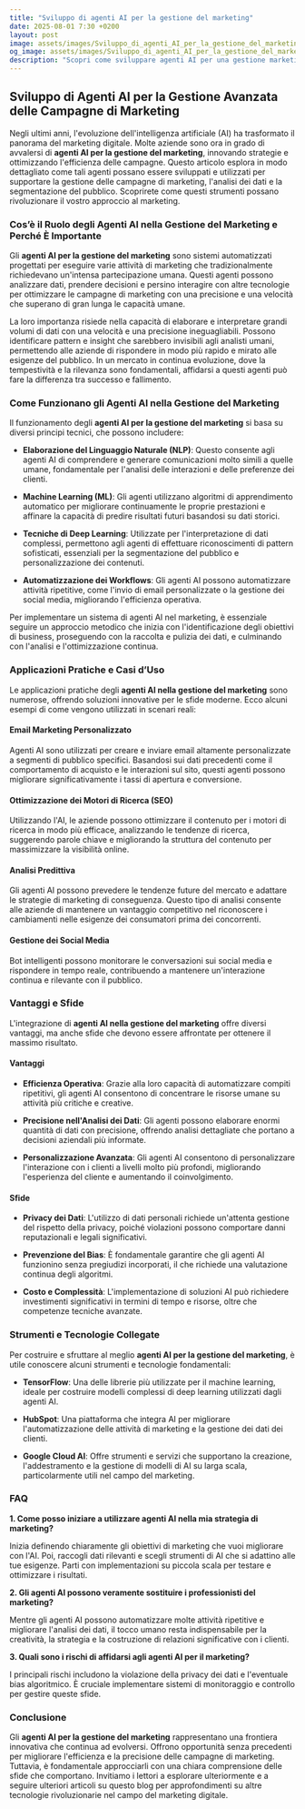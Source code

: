 ```yaml
---
title: "Sviluppo di agenti AI per la gestione del marketing"
date: 2025-08-01 7:30 +0200
layout: post
image: assets/images/Sviluppo_di_agenti_AI_per_la_gestione_del_marketing.jpg
og_image: assets/images/Sviluppo_di_agenti_AI_per_la_gestione_del_marketing.jpg
description: "Scopri come sviluppare agenti AI per una gestione marketing efficace, ottimizzando campagne e analisi dati per una segmentazione del pubblico ideale."
---
```


## Sviluppo di Agenti AI per la Gestione Avanzata delle Campagne di Marketing

Negli ultimi anni, l'evoluzione dell'intelligenza artificiale (AI) ha trasformato il panorama del marketing digitale. Molte aziende sono ora in grado di avvalersi di **agenti AI per la gestione del marketing**, innovando strategie e ottimizzando l'efficienza delle campagne. Questo articolo esplora in modo dettagliato come tali agenti possano essere sviluppati e utilizzati per supportare la gestione delle campagne di marketing, l'analisi dei dati e la segmentazione del pubblico. Scoprirete come questi strumenti possano rivoluzionare il vostro approccio al marketing.

### Cos’è il Ruolo degli Agenti AI nella Gestione del Marketing e Perché È Importante

Gli **agenti AI per la gestione del marketing** sono sistemi automatizzati progettati per eseguire varie attività di marketing che tradizionalmente richiedevano un'intensa partecipazione umana. Questi agenti possono analizzare dati, prendere decisioni e persino interagire con altre tecnologie per ottimizzare le campagne di marketing con una precisione e una velocità che superano di gran lunga le capacità umane.

La loro importanza risiede nella capacità di elaborare e interpretare grandi volumi di dati con una velocità e una precisione ineguagliabili. Possono identificare pattern e insight che sarebbero invisibili agli analisti umani, permettendo alle aziende di rispondere in modo più rapido e mirato alle esigenze del pubblico. In un mercato in continua evoluzione, dove la tempestività e la rilevanza sono fondamentali, affidarsi a questi agenti può fare la differenza tra successo e fallimento.

### Come Funzionano gli Agenti AI nella Gestione del Marketing

Il funzionamento degli **agenti AI per la gestione del marketing** si basa su diversi principi tecnici, che possono includere:

- **Elaborazione del Linguaggio Naturale (NLP)**: Questo consente agli agenti AI di comprendere e generare comunicazioni molto simili a quelle umane, fondamentale per l'analisi delle interazioni e delle preferenze dei clienti.
  
- **Machine Learning (ML)**: Gli agenti utilizzano algoritmi di apprendimento automatico per migliorare continuamente le proprie prestazioni e affinare la capacità di predire risultati futuri basandosi su dati storici.

- **Tecniche di Deep Learning**: Utilizzate per l'interpretazione di dati complessi, permettono agli agenti di effettuare riconoscimenti di pattern sofisticati, essenziali per la segmentazione del pubblico e personalizzazione dei contenuti.

- **Automatizzazione dei Workflows**: Gli agenti AI possono automatizzare attività ripetitive, come l'invio di email personalizzate o la gestione dei social media, migliorando l'efficienza operativa.

Per implementare un sistema di agenti AI nel marketing, è essenziale seguire un approccio metodico che inizia con l'identificazione degli obiettivi di business, proseguendo con la raccolta e pulizia dei dati, e culminando con l'analisi e l'ottimizzazione continua.

### Applicazioni Pratiche e Casi d’Uso

Le applicazioni pratiche degli **agenti AI nella gestione del marketing** sono numerose, offrendo soluzioni innovative per le sfide moderne. Ecco alcuni esempi di come vengono utilizzati in scenari reali:

#### Email Marketing Personalizzato

Agenti AI sono utilizzati per creare e inviare email altamente personalizzate a segmenti di pubblico specifici. Basandosi sui dati precedenti come il comportamento di acquisto e le interazioni sul sito, questi agenti possono migliorare significativamente i tassi di apertura e conversione.

#### Ottimizzazione dei Motori di Ricerca (SEO)

Utilizzando l'AI, le aziende possono ottimizzare il contenuto per i motori di ricerca in modo più efficace, analizzando le tendenze di ricerca, suggerendo parole chiave e migliorando la struttura del contenuto per massimizzare la visibilità online.

#### Analisi Predittiva

Gli agenti AI possono prevedere le tendenze future del mercato e adattare le strategie di marketing di conseguenza. Questo tipo di analisi consente alle aziende di mantenere un vantaggio competitivo nel riconoscere i cambiamenti nelle esigenze dei consumatori prima dei concorrenti.

#### Gestione dei Social Media

Bot intelligenti possono monitorare le conversazioni sui social media e rispondere in tempo reale, contribuendo a mantenere un'interazione continua e rilevante con il pubblico.

### Vantaggi e Sfide

L'integrazione di **agenti AI nella gestione del marketing** offre diversi vantaggi, ma anche sfide che devono essere affrontate per ottenere il massimo risultato.

#### Vantaggi

- **Efficienza Operativa**: Grazie alla loro capacità di automatizzare compiti ripetitivi, gli agenti AI consentono di concentrare le risorse umane su attività più critiche e creative.

- **Precisione nell'Analisi dei Dati**: Gli agenti possono elaborare enormi quantità di dati con precisione, offrendo analisi dettagliate che portano a decisioni aziendali più informate.

- **Personalizzazione Avanzata**: Gli agenti AI consentono di personalizzare l'interazione con i clienti a livelli molto più profondi, migliorando l'esperienza del cliente e aumentando il coinvolgimento.

#### Sfide

- **Privacy dei Dati**: L'utilizzo di dati personali richiede un'attenta gestione del rispetto della privacy, poiché violazioni possono comportare danni reputazionali e legali significativi.

- **Prevenzione del Bias**: È fondamentale garantire che gli agenti AI funzionino senza pregiudizi incorporati, il che richiede una valutazione continua degli algoritmi.

- **Costo e Complessità**: L'implementazione di soluzioni AI può richiedere investimenti significativi in termini di tempo e risorse, oltre che competenze tecniche avanzate.

### Strumenti e Tecnologie Collegate

Per costruire e sfruttare al meglio **agenti AI per la gestione del marketing**, è utile conoscere alcuni strumenti e tecnologie fondamentali:

- **TensorFlow**: Una delle librerie più utilizzate per il machine learning, ideale per costruire modelli complessi di deep learning utilizzati dagli agenti AI.

- **HubSpot**: Una piattaforma che integra AI per migliorare l'automatizzazione delle attività di marketing e la gestione dei dati dei clienti.

- **Google Cloud AI**: Offre strumenti e servizi che supportano la creazione, l'addestramento e la gestione di modelli di AI su larga scala, particolarmente utili nel campo del marketing.

### FAQ

**1. Come posso iniziare a utilizzare agenti AI nella mia strategia di marketing?**

Inizia definendo chiaramente gli obiettivi di marketing che vuoi migliorare con l'AI. Poi, raccogli dati rilevanti e scegli strumenti di AI che si adattino alle tue esigenze. Parti con implementazioni su piccola scala per testare e ottimizzare i risultati.

**2. Gli agenti AI possono veramente sostituire i professionisti del marketing?**

Mentre gli agenti AI possono automatizzare molte attività ripetitive e migliorare l'analisi dei dati, il tocco umano resta indispensabile per la creatività, la strategia e la costruzione di relazioni significative con i clienti.

**3. Quali sono i rischi di affidarsi agli agenti AI per il marketing?**

I principali rischi includono la violazione della privacy dei dati e l'eventuale bias algoritmico. È cruciale implementare sistemi di monitoraggio e controllo per gestire queste sfide.

### Conclusione

Gli **agenti AI per la gestione del marketing** rappresentano una frontiera innovativa che continua ad evolversi. Offrono opportunità senza precedenti per migliorare l'efficienza e la precisione delle campagne di marketing. Tuttavia, è fondamentale approcciarli con una chiara comprensione delle sfide che comportano. Invitiamo i lettori a esplorare ulteriormente e a seguire ulteriori articoli su questo blog per approfondimenti su altre tecnologie rivoluzionarie nel campo del marketing digitale.
